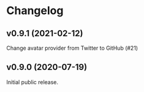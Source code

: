 # Changelog
## v0.9.1 (2021-02-12)
Change avatar provider from Twitter to GitHub (#21)

## v0.9.0 (2020-07-19)
Initial public release.
